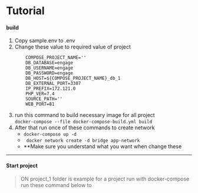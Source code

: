 Tutorial
===

#### build  

1. Copy sample.env to .env
1. Change these value to required value of project
    ```
        COMPOSE_PROJECT_NAME=''
        DB_DATABASE=engage
        DB_USERNAME=engage
        DB_PASSWORD=engage
        DB_HOST=${COMPOSE_PROJECT_NAME}_db_1
        DB_EXTERNAL_PORT=3307
        IP_PREFIX=172.121.0
        PHP_VER=7.4
        SOURCE_PATH=''
        WEB_PORT=81
    ```
1. run this command to build necessary image for all project  
    ```docker-compose --file docker-compose-build.yml build```
1. After that run once of these commands to create network
    - ``` docker-compose up -d ```
    - ``` docker network create -d bridge app-network```
    - **Make sure you understand what you want when change these 

---

#### Start project

> ON project_1 folder is example for a project run with docker-compose
> run these command below to 